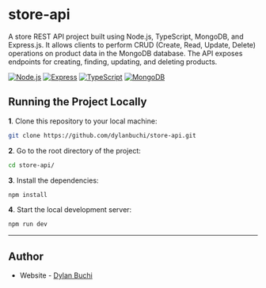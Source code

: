 # store-api
A store REST API project built using Node.js, TypeScript, MongoDB, and Express.js. It allows clients to perform CRUD (Create, Read, Update, Delete) operations on product data in the MongoDB database. The API exposes endpoints for creating, finding, updating, and deleting products.

[![Node.js](https://img.shields.io/badge/Node.js-339933?style=for-the-badge&logo=nodedotjs&logoColor=white)](https://nodejs.org/en/)
[![Express](https://img.shields.io/badge/Express.js-000000?style=for-the-badge&logo=express&logoColor=white)](https://expressjs.com/)
[![TypeScript](https://img.shields.io/badge/TypeScript-007ACC?style=for-the-badge&logo=typescript&logoColor=white)](https://www.typescriptlang.org/)
[![MongoDB](https://img.shields.io/badge/MongoDB-4EA94B?style=for-the-badge&logo=mongodb&logoColor=white)](https://www.mongodb.com/)


## Running the Project Locally

**1**. Clone this repository to your local machine:

```bash
git clone https://github.com/dylanbuchi/store-api.git
```

**2**. Go to the root directory of the project:

```bash
cd store-api/
```

**3**. Install the dependencies:

```bash
npm install
```


**4**. Start the local development server:

```bash
npm run dev
```

---

## Author

-   Website - [Dylan Buchi](https://dylanbuchi.com/)
